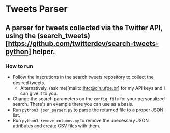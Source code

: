 # Tweets Parser
## A parser for tweets collected via the Twitter API, using the (search_tweets)[https://github.com/twitterdev/search-tweets-python] helper.

### How to run
- Follow the inscrutions in the search tweets repository to collect the desired tweets.
  - Alternatively, (ask me)[mailto:lhtc@cin.ufpe.br] for my API keys and I can give it to you.
- Change the search parameters on the `config_file` for your personalized search. There's an example there you can use as a basis.
- Run `python3 json_parser.py` to parse the returned file to a proper JSON list.
- Run `python3 remove_columns.py` to remove the unecessary JSON attributes and create CSV files with them.
